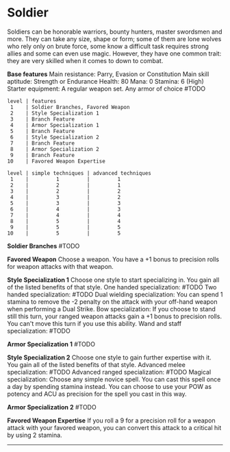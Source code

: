 # Soldier
Soldiers can be honorable warriors, bounty hunters, master swordsmen and more. They can take any size, shape or form; some of them are lone wolves who rely only on brute force, some know a difficult task requires strong allies and some can even use magic. However, they have one common trait: they are very skilled when it comes to down to combat.

**Base features**
	Main resistance: Parry, Evasion or Constitution
	Main skill aptitude: Strength or Endurance
	Health: 80
	Mana: 0
	Stamina: 6 (High)
	Starter equipment:
		A regular weapon set.
		Any armor of choice
		#TODO 

```soldier_class_features
level | features
 1    | Soldier Branches, Favored Weapon
 2    | Style Specialization 1
 3    | Branch Feature
 4    | Armor Specialization 1
 5    | Branch Feature
 6    | Style Specialization 2
 7    | Branch Feature
 8    | Armor Specialization 2
 9    | Branch Feature
10    | Favored Weapon Expertise
```

```soldier_technique_amount
level | simple techniques | advanced techniques
 1    |         1         |         1
 2    |         2         |         1
 3    |         2         |         2
 4    |         3         |         2
 5    |         3         |         3
 6    |         4         |         3
 7    |         4         |         4
 8    |         5         |         4
 9    |         5         |         5
10    |         5         |         5
```

**Soldier Branches**
	#TODO 

**Favored Weapon**
	Choose a weapon. You have a +1 bonus to precision rolls for weapon attacks with that weapon.

**Style Specialization 1**
	Choose one style to start specializing in. You gain all of the listed benefits of that style.
		One handed specialization: 
			#TODO 
		Two handed specialization: 
			#TODO 
		Dual wielding specialization: 
			You can spend 1 stamina to remove the -2 penalty on the attack with your off-hand weapon when performing a Dual Strike.
		Bow specialization:
			If you choose to stand still this turn, your ranged weapon attacks gain a +1 bonus to precision rolls. You can't move this turn if you use this ability.
		Wand and staff specialization:
			#TODO 

**Armor Specialization 1**
	#TODO

**Style Specialization 2**
	Choose one style to gain further expertise with it. You gain all of the listed benefits of that style.
	Advanced melee specialization:
		#TODO
	Advanced ranged specialization:
		#TODO 
	Magical specialization: 
			Choose any simple novice spell. You can cast this spell once a day by spending stamina instead.
			You can choose to use your POW as potency and ACU as precision for the spell you cast in this way.

**Armor Specialization 2**
	 #TODO 

**Favored Weapon Expertise**
	If you roll a 9 for a precision roll for a weapon attack with your favored weapon, you can convert this attack to a critical hit by using 2 stamina.

---
